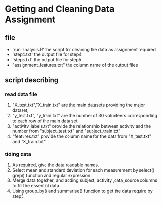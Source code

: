 # Getting and Cleaning Data Assignment

## file

- 'run_analysis.R' the script for cleaning the data as assignment required
- 'step4.txt' the output file for step4
- 'step5.txt' the output file for step5
- "assignment_features.txt" the column name of the output files

## script describing

### read data file

1. "X_test.txt","X_train.txt" are the main datasets providing the major dataset,
2. "y_test.txt", "y_train.txt" are the number of 30 volunteers corresponding to each row of the main data set
3. "activity_labels.txt" provide the relationship between activity and the number from "subject_test.txt" and "subject_train.txt"
4. "features.txt" provide the column name for the data from "X_test.txt" and "X_train.txt"

### tiding data

1. As required, give the data readable names.
2. Select mean and standard deviation for each measurement by select() grep() function and regular expression.
3. Merge data together, and adding subject, activity ,data_source columns to fill the essential data.
4. Using group_by() and summarise() function to get the data require by step5.
